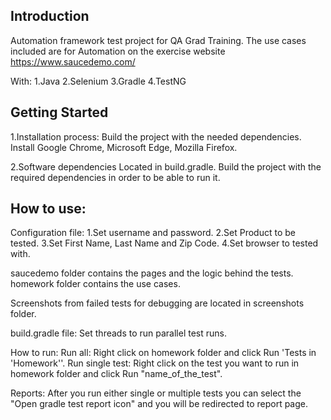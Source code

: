 ## Introduction
Automation framework test project for QA Grad Training.
The use cases included are for Automation on the exercise website https://www.saucedemo.com/

With:
1.Java
2.Selenium
3.Gradle
4.TestNG

## Getting Started
1.Installation process:
      Build the project with the needed dependencies.
      Install Google Chrome, Microsoft Edge, Mozilla Firefox.
      
2.Software dependencies
      Located in build.gradle. Build the project with the required dependencies in order to be able to run it.

## How to use:
Configuration file:
1.Set username and password.
2.Set Product to be tested.
3.Set First Name, Last Name and Zip Code.
4.Set browser to tested with.

saucedemo folder contains the pages and the logic behind the tests.
homework folder contains the use cases.

Screenshots from failed tests for debugging are located in screenshots folder.

build.gradle file:
Set threads to run parallel test runs.

How to run:
Run all:
Right click on homework folder and click Run 'Tests in 'Homework''.
Run single test:
Right click on the test you want to run in homework folder and click Run "name_of_the_test".

Reports:
After you run either single or multiple tests you can select the "Open gradle test report icon" and you will be redirected to report page.



